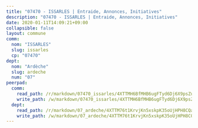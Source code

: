 ```yaml
---
title: "07470 - ISSARLES | Entraide, Annonces, Initiatives"
description: "07470 - ISSARLES | Entraide, Annonces, Initiatives"
date: 2020-01-11T14:09:21+09:00
collapsible: false
layout: commune
comm:
  nom: "ISSARLES"
  slug: issarles
  cp: "07470"
dept:
  nom: "Ardèche"
  slug: ardeche
  num: "07"
peerpad:
  comm:
    read_path: /r/markdown/07470_issarles/4XTTMH6BfMHB6ugFTyd6Dj6X9psZuZvne5ZkGQQ6HZRpJiidz
    write_path: /w/markdown/07470_issarles/4XTTMH6BfMHB6ugFTyd6Dj6X9psZuZvne5ZkGQQ6HZRpJiidz-K3TgUYabC5uU8usAi71GApGfARn91JCrEMTQjEEpEBjCBXxugHwqYkwrcvTc258Hx8rEPegT3xZUTyJLPV1xBGD6LTJFCqr7E2ZUZFPxatR6ryBq2uM8inAvUpB8PRnacWEavspQ
  dept:
    read_path: /r/markdown/07_ardeche/4XTTM76t1KrvjKn5xskpK35oUjHPH8CQaLdMsC4TVbgaVPp9H
    write_path: /w/markdown/07_ardeche/4XTTM76t1KrvjKn5xskpK35oUjHPH8CQaLdMsC4TVbgaVPp9H-K3TgTz6XqMtb1TG26LozWQGWzYCmeEroVRKKCBntm7SADEzfC88gC5qx4GzHEVb3Y3CHH1FRtgCq45v9wokwFBFS6YysdmDNnD29f5C4C6FuF2ZpCUFJZY3XzmFx1kWscUwpw6qR
---
```


